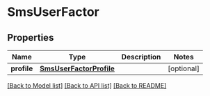 # SmsUserFactor

## Properties
Name | Type | Description | Notes
------------ | ------------- | ------------- | -------------
**profile** | [**SmsUserFactorProfile**](SmsUserFactorProfile.md) |  | [optional] 

[[Back to Model list]](../README.md#documentation-for-models) [[Back to API list]](../README.md#documentation-for-api-endpoints) [[Back to README]](../README.md)

